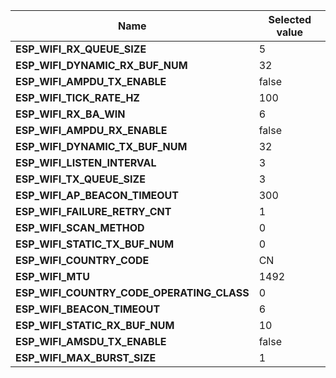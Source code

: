 
| Name | Selected value |
|------|----------------|
|**ESP_WIFI_RX_QUEUE_SIZE**|5|
|**ESP_WIFI_DYNAMIC_RX_BUF_NUM**|32|
|**ESP_WIFI_AMPDU_TX_ENABLE**|false|
|**ESP_WIFI_TICK_RATE_HZ**|100|
|**ESP_WIFI_RX_BA_WIN**|6|
|**ESP_WIFI_AMPDU_RX_ENABLE**|false|
|**ESP_WIFI_DYNAMIC_TX_BUF_NUM**|32|
|**ESP_WIFI_LISTEN_INTERVAL**|3|
|**ESP_WIFI_TX_QUEUE_SIZE**|3|
|**ESP_WIFI_AP_BEACON_TIMEOUT**|300|
|**ESP_WIFI_FAILURE_RETRY_CNT**|1|
|**ESP_WIFI_SCAN_METHOD**|0|
|**ESP_WIFI_STATIC_TX_BUF_NUM**|0|
|**ESP_WIFI_COUNTRY_CODE**|CN|
|**ESP_WIFI_MTU**|1492|
|**ESP_WIFI_COUNTRY_CODE_OPERATING_CLASS**|0|
|**ESP_WIFI_BEACON_TIMEOUT**|6|
|**ESP_WIFI_STATIC_RX_BUF_NUM**|10|
|**ESP_WIFI_AMSDU_TX_ENABLE**|false|
|**ESP_WIFI_MAX_BURST_SIZE**|1|

